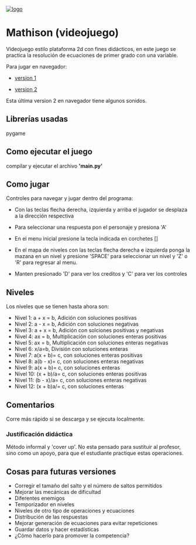 [![logo](https://i.imgur.com/1XnzTnf.jpg "logo")](https://i.imgur.com/1XnzTnf.jpg "logo")
# Mathison (videojuego)
Videojuego estilo plataforma 2d con fines didácticos, en este juego se practica la resolución de ecuaciones de primer grado con una variable.

Para jugar en navegador:

- [version 1](https://mariohpintor.itch.io/mathison-ecuaciones "version 1")

- [version 2](https://mariohpintor.itch.io/mathison "version 2")

Esta última version 2 en navegador tiene algunos sonidos.

## Librerías usadas

pygame

## Como ejecutar el juego

compilar y ejecutar el archivo **'main.py'**

## Como jugar
Controles para navegar y jugar dentro del programa:

- Con las teclas flecha derecha, izquierda y arriba el jugador se desplaza a la dirección respectiva

- Para seleccionar una respuesta pon el personaje y presiona 'A'

- En el menu inicial presione la tecla indicada en corchetes []

- En el mapa de niveles con las teclas flecha derecha e izquierda ponga la mazana en un nivel y presione 'SPACE' para seleccionar un nivel y 'Z' o 'R' para regresar al menu.

- Manten presionado 'D' para ver los creditos y 'C' para ver los controles

## Niveles
Los niveles que se tienen hasta ahora son:
- Nivel 1: a + x = b, Adición con soluciones positivas
- Nivel 2: a - x = b, Adición con soluciones negativas
- Nivel 3: a + x = b, Adición con solciones positivas y negativas
- Nivel 4: ax = b, Multiplicación con soluciones enteras positivas
- Nivel 5: ax = b, Multiplicación con soluciones enteras negativas
- Nivel 6: x/a=b, División con soluciones enteras
- Nivel 7: a(x + b)= c, con soluciones enteras positivas
- Nivel 8: a(b - x)= c, con soluciones enteras negativas
- Nivel 9: a(x + b)= c, con soluciones enteras
- Nivel 10: (x + b)/a= c, con soluciones enteras positivas
- Nivel 11: (b - x)/a= c, con soluciones enteras negativas
- Nivel 12: (x + b)a/= c, con soluciones enteras

## Comentarios
Corre más rápido si se descarga y se ejecuta localmente.

### Justificación didáctica
Método informal y 'cover up'. No esta pensado para sustituir al profesor, sino como un apoyo, para que el estudiante practique estas operaciones.

## Cosas para futuras versiones
- Corregir el tamaño del salto y el número de saltos permitidos
- Mejorar las mecánicas de dificultad
- Diferentes enemigos
- Temporizador en niveles
- Niveles de otro tipo de operaciones y ecuaciones
- Distribución de las respuestas
- Mejorar generación de ecuaciones para evitar repeticiones
- Guardar datos y hacer estadísticas
- ¿Cómo hacerlo para promover la competencia?
